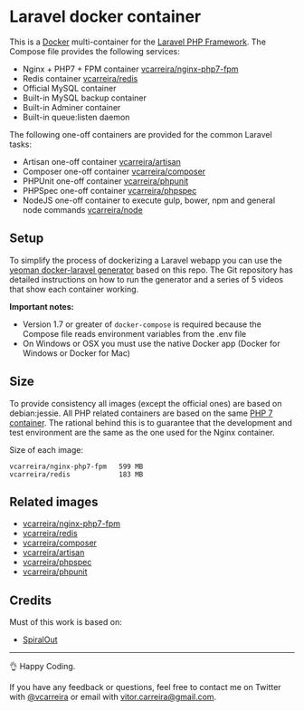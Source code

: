 # Laravel docker container

This is a [Docker](http://www.docker.com) multi-container for the [Laravel PHP Framework](http://laravel.com/).
The Compose file provides the following services:

  - Nginx + PHP7 + FPM container [vcarreira/nginx-php7-fpm](https://registry.hub.docker.com/u/vcarreira/nginx-php5-fpm)
  - Redis container [vcarreira/redis](https://registry.hub.docker.com/u/vcarreira/redis)
  - Official MySQL container
  - Built-in MySQL backup container
  - Built-in Adminer container
  - Built-in queue:listen daemon

The following one-off containers are provided for the common Laravel tasks:

  - Artisan one-off container [vcarreira/artisan](https://registry.hub.docker.com/u/vcarreira/composer)
  - Composer one-off container [vcarreira/composer](https://registry.hub.docker.com/u/vcarreira/composer)
  - PHPUnit one-off container [vcarreira/phpunit](https://registry.hub.docker.com/u/vcarreira/phpunit)
  - PHPSpec one-off container [vcarreira/phpspec](https://registry.hub.docker.com/u/vcarreira/phpspec)
  - NodeJS one-off container to execute gulp, bower, npm and general node commands [vcarreira/node](https://registry.hub.docker.com/u/vcarreira/node)

## Setup

To simplify the process of dockerizing a Laravel webapp you can use the [yeoman docker-laravel generator](https://github.com/vcarreira/generator-docker-laravel) based on this repo. The Git repository has detailed instructions on how to run the generator and a series of 5 videos that show each container working.


**Important notes:**

  - Version 1.7 or greater of ```docker-compose``` is required because the Compose file reads environment variables from the .env file
  - On Windows or OSX you must use the native Docker app (Docker for Windows or Docker for Mac)

## Size

To provide consistency all images (except the official ones) are based on debian:jessie. All PHP related containers are based on the same [PHP 7 container](https://registry.hub.docker.com/u/vcarreira/php7). The rational behind this is to guarantee that the development and test environment are the same as the one used for the Nginx container.

Size of each image:
```
vcarreira/nginx-php7-fpm   599 MB
vcarreira/redis            183 MB
```


## Related images

  - [vcarreira/nginx-php7-fpm](https://registry.hub.docker.com/u/vcarreira/nginx-php7-fpm)
  - [vcarreira/redis](https://registry.hub.docker.com/u/vcarreira/redis)
  - [vcarreira/composer](https://registry.hub.docker.com/u/vcarreira/composer)
  - [vcarreira/artisan](https://registry.hub.docker.com/u/vcarreira/artisan)
  - [vcarreira/phpspec](https://registry.hub.docker.com/u/vcarreira/phpspec)
  - [vcarreira/phpunit](https://registry.hub.docker.com/u/vcarreira/phpunit)


## Credits
Must of this work is based on:
* [SpiralOut](https://github.com/SpiralOutDotEu)

---

:ok_hand: Happy Coding.

If you have any feedback or questions, feel free to contact me on Twitter with [@vcarreira](https://twitter.com/vcarreira) or email with [vitor.carreira@gmail.com](mailto:vitor.carreira@gmail.com).
